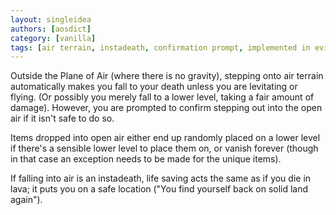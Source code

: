 ```yaml
---
layout: singleidea
authors: [aosdict]
category: [vanilla]
tags: [air terrain, instadeath, confirmation prompt, implemented in evilhack]
---
```

Outside the Plane of Air (where there is no gravity), stepping onto air terrain automatically makes you fall to your death unless you are levitating or flying. (Or possibly you merely fall to a lower level, taking a fair amount of damage). However, you are prompted to confirm stepping out into the open air if it isn't safe to do so.

Items dropped into open air either end up randomly placed on a lower level if there's a sensible lower level to place them on, or vanish forever (though in that case an exception needs to be made for the unique items).

If falling into air is an instadeath, life saving acts the same as if you die in lava; it puts you on a safe location ("You find yourself back on solid land again").
